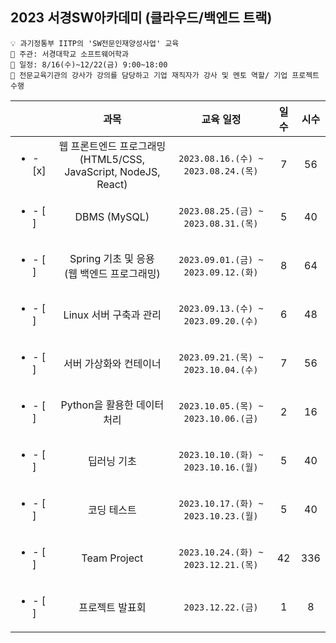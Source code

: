 ## 2023 서경SW아카데미 (클라우드/백엔드 트랙)
```
💡 과기정통부 IITP의 'SW전문인재양성사업' 교육
🏫 주관: 서경대학교 소프트웨어학과
📆 일정: 8/16(수)~12/22(금) 9:00~18:00
🤍 전문교육기관의 강사가 강의를 담당하고 기업 재직자가 강사 및 멘토 역할/ 기업 프로젝트 수행
```

|  | 과목 | 교육 일정 | 일수 | 시수 |
| :--- | :---: | :---: | :---: | :---: |
| <ul><li> - [x] </li></ul> | 웹 프론트엔드 프로그래밍 <br> (HTML5/CSS, JavaScript, NodeJS, React) | `2023.08.16.(수) ~ 2023.08.24.(목)` | 7 | 56 |
| <ul><li> - [ ] </li></ul> | DBMS (MySQL) | `2023.08.25.(금) ~ 2023.08.31.(목)` | 5 | 40 |
| <ul><li> - [ ] </li></ul> | Spring 기초 및 응용 <br> (웹 백엔드 프로그래밍) | `2023.09.01.(금) ~ 2023.09.12.(화)` | 8 | 64 |
| <ul><li> - [ ] </li></ul> | Linux 서버 구축과 관리 | `2023.09.13.(수) ~ 2023.09.20.(수)` | 6 | 48 |
| <ul><li> - [ ] </li></ul> | 서버 가상화와 컨테이너 | `2023.09.21.(목) ~ 2023.10.04.(수)` | 7 | 56 |
| <ul><li> - [ ] </li></ul> | Python을 활용한 데이터 처리 | `2023.10.05.(목) ~ 2023.10.06.(금)` | 2 | 16 |
| <ul><li> - [ ] </li></ul> | 딥러닝 기초 | `2023.10.10.(화) ~ 2023.10.16.(월)` | 5 | 40 |
| <ul><li> - [ ] </li></ul> | 코딩 테스트 | `2023.10.17.(화) ~ 2023.10.23.(월)` | 5 | 40 |
| <ul><li> - [ ] </li></ul> | Team Project | `2023.10.24.(화) ~ 2023.12.21.(목)` | 42 | 336 |
| <ul><li> - [ ] </li></ul> | 프로젝트 발표회 | `2023.12.22.(금)` | 1 | 8 |
